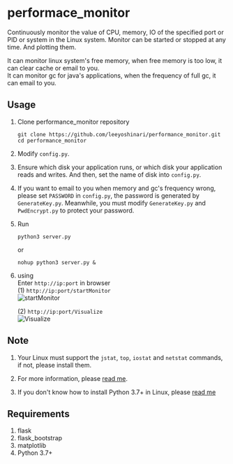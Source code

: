 # performace_monitor
Continuously monitor the value of CPU, memory, IO of the specified port or PID or system in the Linux system.
Monitor can be started or stopped at any time. And plotting them.<br>

It can monitor linux system's free memory, when free memory is too low, it can clear cache or email to you.<br>
It can monitor gc for java's applications, when the frequency of full gc, it can email to you.<br>

## Usage
1. Clone performance_monitor repository
   ```shell
   git clone https://github.com/leeyoshinari/performance_monitor.git
   cd performance_monitor
   ```

2. Modify `config.py`.
   
3. Ensure which disk your application runs, or which disk your application reads and writes. And then, set the name of disk into `config.py`.

4. If you want to email to you when memory and gc's frequency wrong, please set `PASSWORD` in `config.py`, the password is generated by `GenerateKey.py`. Meanwhile, you must modify `GenerateKey.py` and `PwdEncrypt.py` to protect your password.<br>

5. Run
   ```shell
   python3 server.py
   ```
   or
   ```shell
   nohup python3 server.py &
   ```

6. using<br>
   Enter `http://ip:port` in browser<br>
   (1) `http://ip:port/startMonitor`<br>
   ![startMonitor](https://github.com/leeyoshinari/performance_monitor/blob/master/templates/startMonitor.jpg)
   
   (2) `http://ip:port/Visualize`<br>
   ![Visualize](https://github.com/leeyoshinari/performance_monitor/blob/master/templates/Visualize.jpg)
   
## Note
1. Your Linux must support the `jstat`, `top`, `iostat` and `netstat` commands, if not, please install them.

2. For more information, please [read me](https://blog.csdn.net/leeyoshinari/article/details/98248304).

3. If you don't know how to install Python 3.7+ in Linux, please [read me](https://blog.csdn.net/leeyoshinari/article/details/95805478)

## Requirements
1. flask
2. flask_bootstrap
3. matplotlib
4. Python 3.7+
